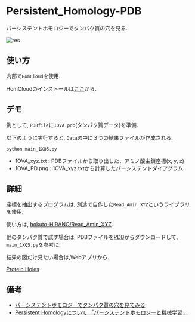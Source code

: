 # Persistent_Homology-PDB

パーシステントホモロジーでタンパク質の穴を見る.

![res](https://github.com/hokuto-HIRANO/Persistent_Homology-PDB/blob/master/Data/sample_1OVA_PD.png)

## 使い方

内部で`HomCloud`を使用.

HomCloudのインストールは[ここ](http://www.wpi-aimr.tohoku.ac.jp/hiraoka_labo/homcloud/)から.

## デモ

例として, `PDBfile`に`1OVA.pdb`(タンパク質データ)を準備.

以下のように実行すると, `Data`の中に３つの結果ファイルが作成される.

```
python main_1XQ5.py
```

+ 1OVA_xyz.txt : PDBファイルから取り出した、アミノ酸主鎖座標(x, y, z)
+ 1OVA_PD.png : 1OVA_xyz.txtから計算したパーシステントダイアグラム

## 詳細

座標を抽出するプログラムは, 別途で自作した`Read_Amin_XYZ`というライブラリを使用.

使い方は, [hokuto-HIRANO/Read_Amin_XYZ](https://github.com/hokuto-HIRANO/Read_Amin_XYZ).

他のタンパク質で試す場合は, PDBファイルを[PDB](https://www.rcsb.org/)からダウンロードして、  
`main_1XQ5.py`を参考に.

結果の図だけ見たい場合は,Webアプリから.

[Protein Holes](http://takemoto08.bio.kyutech.ac.jp/~hirano/Protein_Holes/)


## 備考  

+ [パーシステントホモロジーでタンパク質の穴を見てみる](https://qiita.com/hokuto_HIRANO/items/98cf702d04d80ec2d66f)
+ [Persistent Homologyについて 「パーシステントホモロジーと機械学習」](http://ibisml.org/archive/ibis2016/Hiraoka_IBIS2016.pdf)
